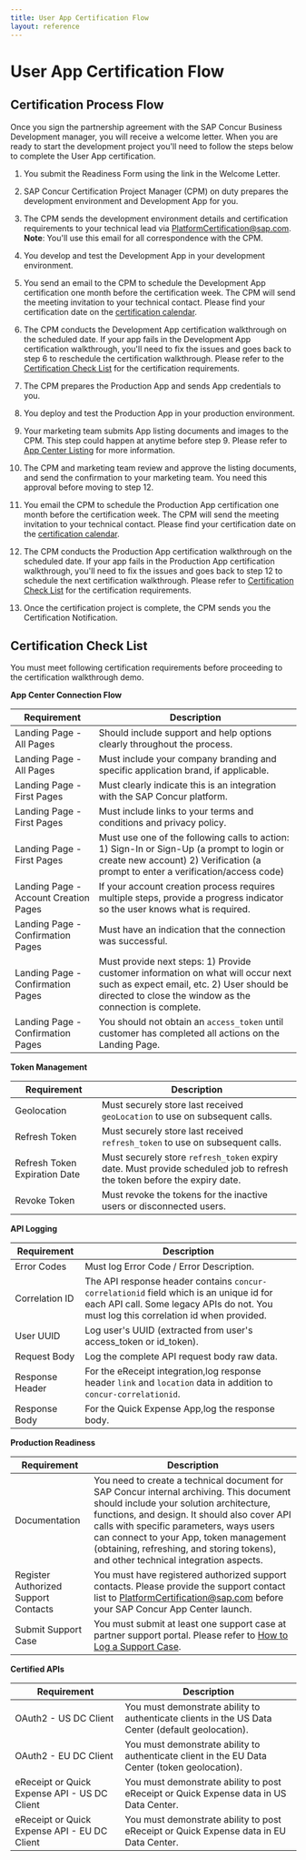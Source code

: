 ```yaml
---
title: User App Certification Flow
layout: reference
---
```


# User App Certification Flow

## Certification Process Flow

Once you sign the partnership agreement with the SAP Concur Business Development manager, you will receive a welcome letter. When you are ready to start the development project you'll need to follow the steps below to complete the User App certification.

1. You submit the Readiness Form using the link in the Welcome Letter.

2. SAP Concur Certification Project Manager (CPM) on duty prepares the development environment and Development App for you.
   
3. The CPM sends the development environment details and certification requirements to your technical lead via [PlatformCertification@sap.com](mailto:platformcertification@sap.com). **Note**: You'll use this email for all correspondence with the CPM.

4. You develop and test the Development App in your development environment.

5. You send an email to the CPM to schedule the Development App certification one month before the certification week. The CPM will send the meeting invitation to your technical contact. Please find your certification date on the [certification calendar](user-app-certification-calender.pdf).

6. The CPM conducts the Development App certification walkthrough on the scheduled date. If your app fails in the Development App certification walkthrough, you'll need to fix the issues and goes back to step 6 to reschedule the certification walkthrough. Please refer to the [Certification Check List](#certification-check-list) for the certification requirements. 

7. The CPM prepares the Production App and sends App credentials to you.

8. You deploy and test the Production App in your production environment. 

9.  Your marketing team submits App listing documents and images to the CPM. This step could happen at anytime before step 9. Please refer to [App Center Listing](/api-guides/e-receipts.html#creating-and-updating-an-app-center-listing) for more information.

10. The CPM and marketing team review and approve the listing documents, and send the confirmation to your marketing team. You need this approval before moving to step 12. 

11. You email the CPM to schedule the Production App certification one month before the certification week. The CPM will send the meeting invitation to your technical contact. Please find your certification date on the [certification calendar](user-app-certification-calender.pdf).

12. The CPM conducts the Production App certification walkthrough on the scheduled date. If your app fails in the Production App certification walkthrough, you'll need to fix the issues and goes back to step 12 to schedule the next certification walkthrough. Please refer to [Certification Check List](#certification-check-list) for the certification requirements. 

13. Once the certification project is complete, the CPM sends you the Certification Notification.

## <a name="certification-check-list"></a>Certification Check List

You must meet following certification requirements before proceeding to the certification walkthrough demo.

 **App Center Connection Flow**

|Requirement | Description |
| --- | --- |
|Landing Page - All Pages |Should include support and help options clearly throughout the process. |
|Landing Page - All Pages |Must include your company branding and specific application brand, if applicable​. |
|Landing Page - First Pages |Must clearly indicate this is an integration with the SAP Concur platform. |
|Landing Page - First Pages |Must include links to your terms and conditions and privacy policy. |
|Landing Page - First Pages |Must use one of the following calls to action: 1) Sign-In or Sign-Up (a prompt to login or create new account) 2) Verification (a prompt to enter a verification/access code)​ |
|Landing Page - Account Creation Pages |If your account creation process requires multiple steps, provide a progress indicator so the user knows what is required. |
|Landing Page - Confirmation Pages |Must have an indication that the connection was successful. |
|Landing Page - Confirmation Pages |Must provide next steps​: 1) Provide customer information on what will occur next such as expect email, etc. 2) User should be directed to close the window as the connection is complete. |
|Landing Page - Confirmation Pages |You should not obtain an `access_token` until customer has completed all actions on the Landing Page.​ |

 **Token Management**

|Requirement | Description |
| --- | --- |
|Geolocation | Must securely store last received `geoLocation` to use on subsequent calls. |
|Refresh Token | Must securely store last received `refresh_token` to use on subsequent calls. |
|Refresh Token Expiration Date | Must securely store `refresh_token` expiry date. Must provide scheduled job to refresh the token before the expiry date. |
|Revoke Token | Must revoke the tokens for the inactive users or disconnected users.  |

 **API Logging**

|Requirement | Description |
| --- | --- |
|Error Codes |Must log Error Code / Error Description. |
|Correlation ID|The API response header contains `concur-correlationid` field which is an unique id for each API call. Some legacy APIs do not. You must log this correlation id when provided.  |
|User UUID |Log user's UUID (extracted from user's access_token or id_token).|
|Request Body |Log the complete API request body raw data. |
|Response Header |For the eReceipt integration,log response header `link` and `location` data in addition to `concur-correlationid`. |
|Response Body |For the Quick Expense App,log the response body. |

**Production Readiness**

|Requirement | Description |
| --- | --- |
|Documentation |You need to create a technical document for SAP Concur internal archiving. This document should include your solution architecture, functions, and design. It should also cover API calls with specific parameters, ways users can connect to your App, token management (obtaining, refreshing, and storing tokens), and other technical integration aspects.|
|Register Authorized Support Contacts |You must have registered authorized support contacts​. Please provide the support contact list to [PlatformCertification@sap.com](mailto:platformcertification@sap.com) before your SAP Concur App Center launch.|
|Submit Support Case |You must submit at least one support case at partner support portal. Please refer to [How to Log a Support Case](https://developer.concur.com/tools-support/support.html#log-a-support-case).|

**Certified APIs**

|Requirement | Description |
| --- | --- |
|OAuth2 - US DC Client |You must demonstrate ability to authenticate clients in the US Data Center (default geolocation). |
|OAuth2 - EU DC Client |You must demonstrate ability to authenticate client in the EU Data Center (token geolocation). |
|eReceipt or Quick Expense API - US DC Client |You must demonstrate ability to post eReceipt or Quick Expense data in US Data Center. |
|eReceipt or Quick Expense API - EU DC Client |You must demonstrate ability to post eReceipt or Quick Expense data in EU Data Center. |

